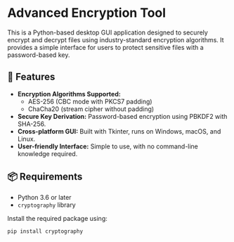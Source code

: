# Advanced Encryption Tool

This is a Python-based desktop GUI application designed to securely encrypt and decrypt files using industry-standard encryption algorithms. It provides a simple interface for users to protect sensitive files with a password-based key.

## 🔐 Features

- **Encryption Algorithms Supported:**
  - AES-256 (CBC mode with PKCS7 padding)
  - ChaCha20 (stream cipher without padding)
- **Secure Key Derivation:** Password-based encryption using PBKDF2 with SHA-256.
- **Cross-platform GUI:** Built with Tkinter, runs on Windows, macOS, and Linux.
- **User-friendly Interface:** Simple to use, with no command-line knowledge required.

## 📦 Requirements

- Python 3.6 or later
- `cryptography` library

Install the required package using:

```bash
pip install cryptography
